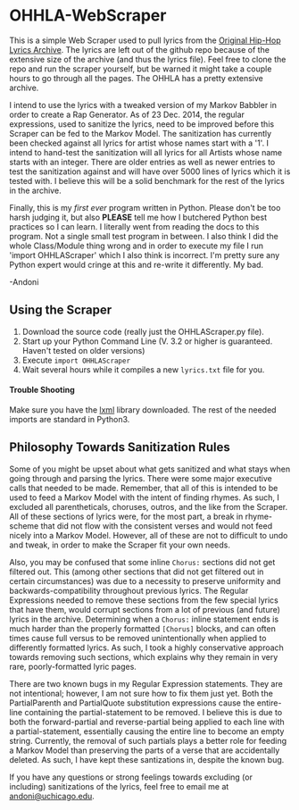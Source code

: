 # OHHLA-WebScraper

This is a simple Web Scraper used to pull lyrics from the [Original Hip-Hop Lyrics Archive](http://ohhla.com/). The lyrics are left out of the github repo because of the extensive size of the archive (and thus the lyrics file). Feel free to clone the repo and run the scraper yourself, but be warned it might take a couple hours to go through all the pages. The OHHLA has a pretty extensive archive.

I intend to use the lyrics with a tweaked version of my Markov Babbler in order to create a Rap Generator. As of 23 Dec. 2014, the regular expressions, used to sanitize the lyrics, need to be improved before this Scraper can be fed to the Markov Model. The sanitization has currently been checked against all lyrics for artist whose names start with a '1'. I intend to hand-test the sanitization will all lyrics for all Artists whose name starts with an integer. There are older entries as well as newer entries to test the sanitization against and will have over 5000 lines of lyrics which it is tested with. I believe this will be a solid benchmark for the rest of the lyrics in the archive.

Finally, this is my *first ever* program written in Python. Please don't be too harsh judging it, but also **PLEASE** tell me how I butchered Python best practices so I can learn. I literally went from reading the docs to this program. Not a single small test program in between. I also think I did the whole Class/Module thing wrong and in order to execute my file I run 'import OHHLAScraper' which I also think is incorrect. I'm pretty sure any Python expert would cringe at this and re-write it differently. My bad.

-Andoni

## Using the Scraper

1. Download the source code (really just the OHHLAScraper.py file).
2. Start up your Python Command Line (V. 3.2 or higher is guaranteed. Haven't tested on older versions)
3. Execute `import OHHLAScraper`
4. Wait several hours while it compiles a new `lyrics.txt` file for you.

#### Trouble Shooting

Make sure you have the [lxml](http://lxml.de/) library downloaded. The rest of the needed imports are standard in Python3.

## Philosophy Towards Sanitization Rules

Some of you might be upset about what gets sanitized and what stays when going through and parsing the lyrics. There were some major executive calls that needed to be made. Remember, that all of this is intended to be used to feed a Markov Model with the intent of finding rhymes. As such, I excluded all parentheticals, choruses, outros, and the like from the Scraper. All of these sections of lyrics were, for the most part, a break in rhyme-scheme that did not flow with the consistent verses and would not feed nicely into a Markov Model. However, all of these are not to difficult to undo and tweak, in order to make the Scraper fit your own needs.

Also, you may be confused that some inline `Chorus:` sections did not get filtered out. This (among other sections that did not get filtered out in certain circumstances) was due to a necessity to preserve uniformity and backwards-compatibility throughout previous lyrics. The Regular Expressions needed to remove these sections from the few special lyrics that have them, would corrupt sections from a lot of previous (and future) lyrics in the archive. Determining when a `Chorus:` inline statement ends is much harder than the properly formatted `[Chorus]` blocks, and can often times cause full versus to be removed unintentionally when applied to differently formatted lyrics. As such, I took a highly conservative approach towards removing such sections, which explains why they remain in very rare, poorly-formatted lyric pages.

There are two known bugs in my Regular Expression statements. They are not intentional; however, I am not sure how to fix them just yet. Both the PartialParenth and PartialQuote substitution expressions cause the entire-line containing the partial-statement to be removed. I believe this is due to both the forward-partial and reverse-partial being applied to each line with a partial-statement, essentially causing the entire line to become an empty string. Currently, the removal of such partials plays a better role for feeding a Markov Model than preserving the parts of a verse that are accidentally deleted. As such, I have kept these santizations in, despite the known bug.

If you have any questions or strong feelings towards excluding (or including) sanitizations of the lyrics, feel free to email me at [andoni@uchicago.edu](mailto:andoni@uchicago.edu).
